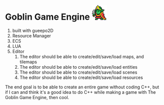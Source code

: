 # Goblin Game Engine ![Goblin](gbln.png)

1. built with gueepo2D
2. Resource Manager
3. ECS
4. LUA
5. Editor
   1. The editor should be able to create/edit/save/load maps, and tilemaps
   2. The editor should be able to create/edit/save/load entities
   3. The editor should be able to create/edit/save/load scenes
   4. The editor should be able to create/edit/save/load resources

The end goal is to be able to create an entire game without coding C++, but if I can and think it's a good idea to do C++ while making a game with The Goblin Game Engine, then cool.